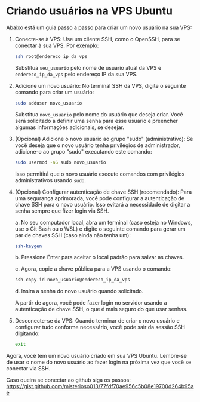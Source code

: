 # Criando usuários na VPS Ubuntu
Abaixo está um guia passo a passo para criar um novo usuário na sua VPS:

1. Conecte-se à VPS:
   Use um cliente SSH, como o OpenSSH, para se conectar à sua VPS. Por exemplo:
   ```bash
   ssh root@endereco_ip_da_vps
   ```

   Substitua `seu_usuario` pelo nome de usuário atual da VPS e `endereco_ip_da_vps` pelo endereço IP da sua VPS.

2. Adicione um novo usuário:
   No terminal SSH da VPS, digite o seguinte comando para criar um usuário:
   ```bash
   sudo adduser novo_usuario
   ```

   Substitua `novo_usuario` pelo nome do usuário que deseja criar. Você será solicitado a definir uma senha para esse usuário e preencher algumas informações adicionais, se desejar.

3. (Opcional) Adicione o novo usuário ao grupo "sudo" (administrativo):
   Se você deseja que o novo usuário tenha privilégios de administrador, adicione-o ao grupo "sudo" executando este comando:
   ```bash
   sudo usermod -aG sudo novo_usuario
   ```

   Isso permitirá que o novo usuário execute comandos com privilégios administrativos usando `sudo`.

4. (Opcional) Configurar autenticação de chave SSH (recomendado):
   Para uma segurança aprimorada, você pode configurar a autenticação de chave SSH para o novo usuário. Isso evitará a necessidade de digitar a senha sempre que fizer login via SSH.

   a. No seu computador local, abra um terminal (caso esteja no Windows, use o Git Bash ou o WSL) e digite o seguinte comando para gerar um par de chaves SSH (caso ainda não tenha um):
   ```bash
   ssh-keygen
   ```

   b. Pressione Enter para aceitar o local padrão para salvar as chaves.

   c. Agora, copie a chave pública para a VPS usando o comando:
   ```bash
   ssh-copy-id novo_usuario@endereco_ip_da_vps
   ```

   d. Insira a senha do novo usuário quando solicitado.

   A partir de agora, você pode fazer login no servidor usando a autenticação de chave SSH, o que é mais seguro do que usar senhas.

5. Desconecte-se da VPS:
   Quando terminar de criar o novo usuário e configurar tudo conforme necessário, você pode sair da sessão SSH digitando:
   ```bash
   exit
   ```

Agora, você tem um novo usuário criado em sua VPS Ubuntu. Lembre-se de usar o nome do novo usuário ao fazer login na próxima vez que você se conectar via SSH.

Caso queira se conectar ao github siga os passos: https://gist.github.com/misterioso013/77fdf70ae956c5b08e19700d264b95ae

